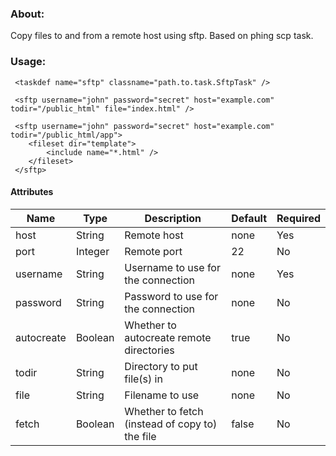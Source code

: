 ### About:

Copy files to and from a remote host using sftp. Based on phing scp task.

### Usage:

     <taskdef name="sftp" classname="path.to.task.SftpTask" />

     <sftp username="john" password="secret" host="example.com" todir="/public_html" file="index.html" />

     <sftp username="john" password="secret" host="example.com" todir="/public_html/app">
        <fileset dir="template">
            <include name="*.html" />
        </fileset>
     </sftp>

#### Attributes

<table>
      <thead>
        <tr>
          <th>Name</th>
          <th>Type</th>
          <th>Description</th>
          <th>Default</th>
          <th>Required</th>
        </tr>
      </thead>
      <tbody>
        <tr>
          <td>host</td>
          <td>String</td>
          <td>Remote host</td>
          <td>none</td>
          <td>Yes</td>
        </tr>
        <tr>
          <td>port</td>
          <td>Integer</td>
          <td>Remote port</td>
          <td>22</td>
          <td>No</td>
        </tr>
        <tr>
          <td>username</td>
          <td>String</td>
          <td>Username to use for the connection</td>
          <td>none</td>
          <td>Yes</td>
        </tr>
        <tr>
          <td>password</td>
          <td>String</td>
          <td>Password to use for the connection</td>
          <td>none</td>
          <td>No</td>
        </tr>
        <tr>
          <td>autocreate</td>
          <td>Boolean</td>
          <td>Whether to autocreate remote directories</td>
          <td>true</td>
          <td>No</td>
        </tr>
        <tr>
          <td>todir</td>
          <td>String</td>
          <td>Directory to put file(s) in</td>
          <td>none</td>
          <td>No</td>
        </tr>
        <tr>
          <td>file</td>
          <td>String</td>
          <td>Filename to use</td>
          <td>none</td>
          <td>No</td>
        </tr>
        <tr>
          <td>fetch</td>
          <td>Boolean</td>
          <td>Whether to fetch (instead of copy to) the file</td>
          <td>false</td>
          <td>No</td>
        </tr>
      </tbody>
    </table>
